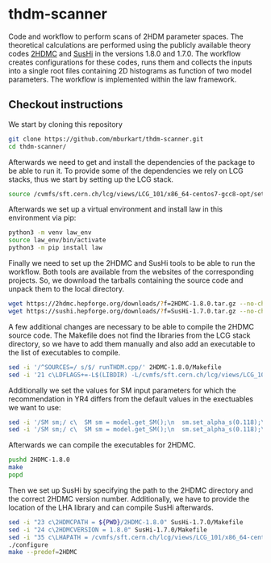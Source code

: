 # thdm-scanner

Code and workflow to perform scans of 2HDM parameter spaces.
The theoretical calculations are performed using the publicly available theory codes [2HDMC](https://2hdmc.hepforge.org/) and [SusHi](https://sushi.hepforge.org/) in the versions 1.8.0 and 1.7.0. The workflow creates configurations for these codes, runs them and collects the inputs into a single root files containing 2D histograms as function of two model parameters. The workflow is implemented within the law framework.

## Checkout instructions
We start by cloning this repository
```bash
git clone https://github.com/mburkart/thdm-scanner.git
cd thdm-scanner/
```
Afterwards we need to get and install the dependencies of the package to be able to run it. To provide some of the dependencies we rely on LCG stacks, thus we start by setting up the LCG stack.
```bash
source /cvmfs/sft.cern.ch/lcg/views/LCG_101/x86_64-centos7-gcc8-opt/setup.sh
```
Afterwards we set up a virtual environment and install law in this environment via pip:
```bash
python3 -m venv law_env
source law_env/bin/activate
python3 -m pip install law
```
Finally we need to set up the 2HDMC and SusHi tools to be able to run the workflow. Both tools are available from the websites of the corresponding projects. So, we download the tarballs containing the source code and unpack them to the local directory.
```bash
wget https://2hdmc.hepforge.org/downloads/?f=2HDMC-1.8.0.tar.gz --no-check-certificate -O 2HDMC-1.8.0.tar.gz && tar xzf 2HDMC-1.8.0.tar.gz
wget https://sushi.hepforge.org/downloads/?f=SusHi-1.7.0.tar.gz --no-check-certificate -O SusHi-1.7.0.tar.gz && tar xzf SusHi-1.7.0.tar.gz
```
A few additional changes are necessary to be able to compile the 2HDMC source code. The Makefile does not find the libraries from the LCG stack directory, so we have to add them manually and also add an executable to the list of executables to compile.
```bash
sed -i '/^SOURCES=/ s/$/ runTHDM.cpp/' 2HDMC-1.8.0/Makefile
sed -i '21 c\LDFLAGS+=-L$(LIBDIR) -L/cvmfs/sft.cern.ch/lcg/views/LCG_101/x86_64-centos7-gcc8-opt/lib -l2HDMC -lgsl -lgslcblas -lm' 2HDMC-1.8.0/Makefile
```
Additionally we set the values for SM input parameters for which the recommendation in YR4 differs from the default values in the exectuables we want to use:
```bash
sed -i '/SM sm;/ c\  SM sm = model.get_SM();\n  sm.set_alpha_s(0.118);\n  sm.set_MZ(91.1876);\n  sm.set_qmass_msbar(5, 4.18);\n  sm.set_qmass_pole(6, 172.5);\n  \n  model.set_SM(sm);' 2HDMC-1.8.0/src/CalcHybrid.cpp
sed -i '/SM sm;/ c\  SM sm = model.get_SM();\n  sm.set_alpha_s(0.118);\n  sm.set_MZ(91.1876);\n  sm.set_qmass_msbar(5, 4.18);\n  sm.set_qmass_pole(6, 172.5);\n  \n  model.set_SM(sm);' 2HDMC-1.8.0/src/CalcPhys.cpp
```
Afterwards we can compile the executables for 2HDMC.
```bash
pushd 2HDMC-1.8.0
make
popd
```
Then we set up SusHi by specifying the path to the 2HDMC directory and the correct 2HDMC version number. Additionally, we have to provide the location of the LHA library and can compile SusHi afterwards.
```bash
sed -i "23 c\2HDMCPATH = ${PWD}/2HDMC-1.8.0" SusHi-1.7.0/Makefile
sed -i "24 c\2HDMCVERSION = 1.8.0" SusHi-1.7.0/Makefile
sed -i "35 c\LHAPATH = /cvmfs/sft.cern.ch/lcg/views/LCG_101/x86_64-centos7-gcc8-opt/lib" SusHi-1.7.0/Makefile
./configure
make --predef=2HDMC
```
